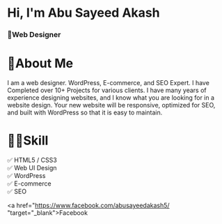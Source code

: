 # Hi, I'm Abu Sayeed Akash
### 📍Web Designer
# 🎯About Me
I am a web designer. WordPress, E-commerce, and SEO Expert. I have Completed over 10+ Projects for various clients. I have many years of experience designing websites, and I know what you are looking for in a website design. Your new website will be responsive, optimized for SEO, and built with WordPress so that it is easy to maintain. 

# 👨‍💻Skill
✅ HTML5 / CSS3 </br>
✅ Web UI Design </br>
✅ WordPress </br>
✅ E-commerce </br>
✅ SEO </br>

<a href="https://www.facebook.com/abusayeedakash5/ "target="_blank">Facebook</a>
